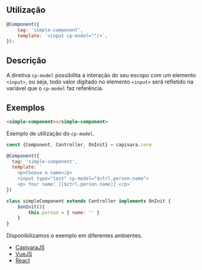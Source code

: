 ## Utilização
```js
@Component({
    tag: 'simple-component',
    template: `<input cp-model=""/>`,
});
```
## Descrição

A diretiva `cp-model` possibilita a interação do seu escopo com um elemento `<input>`, ou seja, todo valor digitado no elemento `<input>` será refletido na variável que o `cp-model` faz referência.

## Exemplos

```HTML
<simple-component></simple-component>
```

Exemplo de utilização do `cp-model`.

```js
const {Component, Controller, OnInit} = capivara.core

@Component({
  tag: 'simple-component', 
  template: `
    <p>Choose a name</p>
    <input type="text" cp-model="$ctrl.person.name">
    <p> Your name: [[$ctrl.person.name]] </p>`
})

class simpleComponent extends Controller implements OnInit {
    $onInit(){
        this.person = { name: '' }
    }
}
```
Disponibilizamos o exemplo em diferentes ambientes.
* [CapivaraJS](https://jsfiddle.net/jcanabarro/zf8gqh0d/402/)
* [VueJS](http://jsfiddle.net/jcanabarro/ygznj9mt/82/)
* [React]()